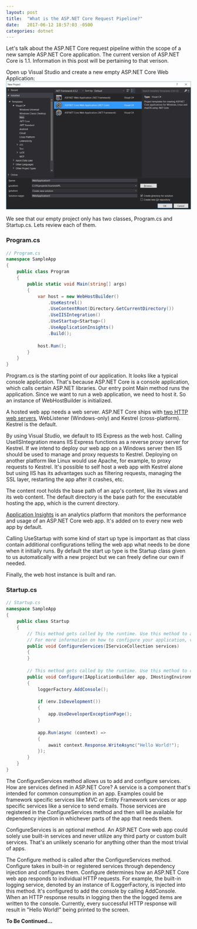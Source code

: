 ```yaml
---
layout: post
title:  "What is the ASP.NET Core Request Pipeline?"
date:   2017-06-12 18:57:03 -0500
categories: dotnet
---
```


Let's talk about the ASP.NET Core request pipeline within the scope of a new sample ASP.NET Core application. The current version of ASP.NET Core is 1.1. Information in this post will be pertaining to that verison.

Open up Visual Studio and create a new empty ASP.NET Core Web Application:
![New empty project][newproject]

We see that our empty project only has two classes, Program.cs and Startup.cs. Lets review each of them.

### Program.cs

```cs
// Program.cs
namespace SampleApp
{
    public class Program
    {
        public static void Main(string[] args)
        {
            var host = new WebHostBuilder()
                .UseKestrel()
                .UseContentRoot(Directory.GetCurrentDirectory())
                .UseIISIntegration()
                .UseStartup<Startup>()
                .UseApplicationInsights()
                .Build();

            host.Run();
        }
    }
}
```

Program.cs is the starting point of our application. It looks like a typical console application. That's because ASP.NET Core is a console application, which calls certain ASP.NET libraries. Our entry point Main method runs the application. Since we want to run a web application, we need to host it. So an instance of WebHostBuilder is initialized. 

A hosted web app needs a web server. ASP.NET Core ships with [two HTTP web servers][webservers], WebListener (Windows-only) and Kestrel (cross-platform). Kestrel is the default. 

By using Visual Studio, we default to IIS Express as the web host. Calling UseIISIntegration means IIS Express functions as a reverse proxy server for Kestrel. If we intend to deploy our web app on a Windows server then IIS should be used to manage and proxy requests to Kestrel. Deploying on another platform like Linux would use Apache, for example, to proxy requests to Kestrel. It's possible to self host a web app with Kestrel alone but using IIS has its advantages such as filtering requests, managing the SSL layer, restarting the app after it crashes, etc.

The content root holds the base path of an app's content, like its views and its web content. The default directory is the base path for the executable hosting the app, which is the current directory.

[Application Insights][applicationinsights] is an analytics platform that monitors the performance and usage of an ASP.NET Core web app. It's added on to every new web app by default.

Calling UseStartup with some kind of start up type is important as that class contain additional configurations telling the web app what needs to be done when it initially runs. By default the start up type is the Startup class given to us automatically with a new project but we can freely define our own if needed.

Finally, the web host instance is built and ran.

### Startup.cs

```cs
// Startup.cs
namespace SampleApp
{
    public class Startup
    {
        // This method gets called by the runtime. Use this method to add services to the container.
        // For more information on how to configure your application, visit https://go.microsoft.com/fwlink/?LinkID=398940
        public void ConfigureServices(IServiceCollection services)
        {
        }

        // This method gets called by the runtime. Use this method to configure the HTTP request pipeline.
        public void Configure(IApplicationBuilder app, IHostingEnvironment env, ILoggerFactory loggerFactory)
        {
            loggerFactory.AddConsole();

            if (env.IsDevelopment())
            {
                app.UseDeveloperExceptionPage();
            }

            app.Run(async (context) =>
            {
                await context.Response.WriteAsync("Hello World!");
            });
        }
    }
}
```

The ConfigureServices method allows us to add and configure services. How are services defined in ASP.NET Core? A service is a component that's intended for common consumption in an app. Examples could be framework specific services like MVC or Entity Framework services or app specific services like a service to send emails. Those services are registered in the ConfigureServices method and then will be available for dependency injection in whichever parts of the app that needs them. 

ConfigureServices is an optional method. An ASP.NET Core web app could solely use built-in services and never utilize any third party or custom built services. That's an unlikely scenario for anything other than the most trivial of apps.  

The Configure method is called after the ConfigureServices method. Configure takes in built-in or registered services through dependency injection and configures them. Configure determines how an ASP.NET Core web app responds to individual HTTP requests. For example, the built-in logging service, denoted by an instance of ILoggerFactory, is injected into this method. It's configured to add the console by calling AddConsole. When an HTTP response results in logging then the the logged items are written to the console. Currently, every successful HTTP response will result in "Hello World!" being printed to the screen.

[newproject]: /assets/images/2017-06-12-aspdotnet-core-pipeline/01_new_project.jpg
[webservers]: https://docs.microsoft.com/en-us/aspnet/core/fundamentals/servers/
[applicationinsights]: https://github.com/Microsoft/ApplicationInsights-aspnetcore/wiki/Getting-Started

**To Be Continued...**